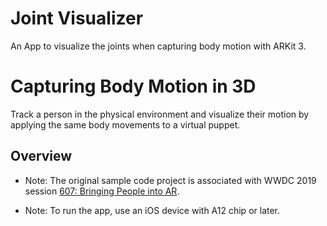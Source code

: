 # Joint Visualizer
An App to visualize the joints when capturing body motion with ARKit 3.

# Capturing Body Motion in 3D
Track a person in the physical environment and visualize their motion by applying the same body movements to a virtual puppet.  

## Overview

- Note: The original sample code project is associated with WWDC 2019 session [607: Bringing People into AR](https://developer.apple.com/videos/play/wwdc19/607/).

- Note: To run the app, use an iOS device with A12 chip or later.
